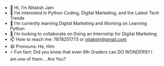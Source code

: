 - 👋 Hi, I’m Nitaksh Jain
- 👀 I’m interested in Python Coding, Digital Marketing, and the Latest Tech Trends
- 🌱 I’m currently learning Digital Marketing and Working on Learning Python 
- 💞️ I’m looking to collaborate on Doing an Internship for Digital Marketing
- 📫 How to reach me: 7878251773 or nitakshj@gmail.com
- 😄 Pronouns: He, Him
- ⚡ Fun fact: Did you know that even 9th Graders can DO WONDERS!! I am one of them... Are You?

<!---
NitakshJain/NitakshJain is a ✨ special ✨ repository because its `README.md` (this file) appears on your GitHub profile.
You can click the Preview link to take a look at your changes.
--->
